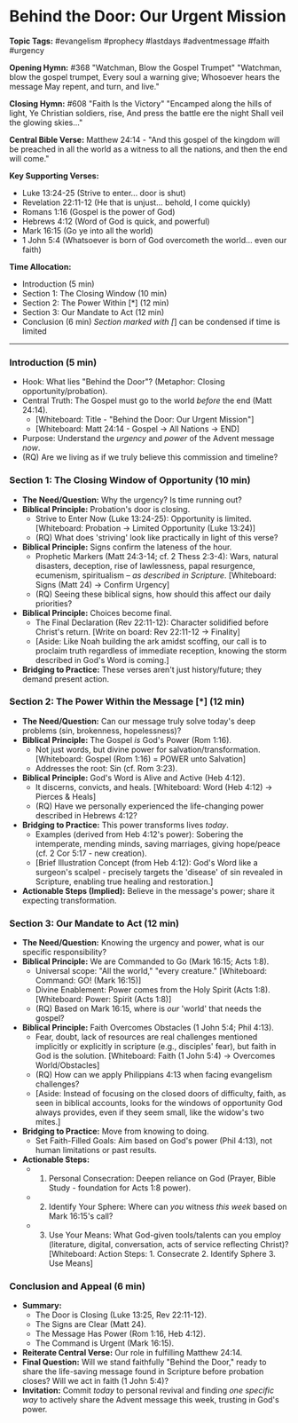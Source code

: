 # Behind the Door: Our Urgent Mission

**Topic Tags:** #evangelism #prophecy #lastdays #adventmessage #faith #urgency

**Opening Hymn:** #368 "Watchman, Blow the Gospel Trumpet"
"Watchman, blow the gospel trumpet, Every soul a warning give; Whosoever hears the message May repent, and turn, and live."

**Closing Hymn:** #608 "Faith Is the Victory"
"Encamped along the hills of light, Ye Christian soldiers, rise, And press the battle ere the night Shall veil the glowing skies..."

**Central Bible Verse:** Matthew 24:14 - "And this gospel of the kingdom will be preached in all the world as a witness to all the nations, and then the end will come."

**Key Supporting Verses:**
*   Luke 13:24-25 (Strive to enter... door is shut)
*   Revelation 22:11-12 (He that is unjust... behold, I come quickly)
*   Romans 1:16 (Gospel is the power of God)
*   Hebrews 4:12 (Word of God is quick, and powerful)
*   Mark 16:15 (Go ye into all the world)
*   1 John 5:4 (Whatsoever is born of God overcometh the world... even our faith)

**Time Allocation:**
- Introduction (5 min)
- Section 1: The Closing Window (10 min)
- Section 2: The Power Within [*] (12 min)
- Section 3: Our Mandate to Act (12 min)
- Conclusion (6 min)
*Section marked with [*] can be condensed if time is limited

---

### Introduction (5 min)
- Hook: What lies "Behind the Door"? (Metaphor: Closing opportunity/probation).
- Central Truth: The Gospel must go to the world *before* the end (Matt 24:14).
    - [Whiteboard: Title - "Behind the Door: Our Urgent Mission"]
    - [Whiteboard: Matt 24:14 - Gospel -> All Nations -> END]
- Purpose: Understand the *urgency* and *power* of the Advent message *now*.
- (RQ) Are we living as if we truly believe this commission and timeline?

### Section 1: The Closing Window of Opportunity (10 min)
- **The Need/Question:** Why the urgency? Is time running out?
- **Biblical Principle:** Probation's door is closing.
    - Strive to Enter Now (Luke 13:24-25): Opportunity is limited. [Whiteboard: Probation -> Limited Opportunity (Luke 13:24)]
    - (RQ) What does 'striving' look like practically in light of this verse?
- **Biblical Principle:** Signs confirm the lateness of the hour.
    - Prophetic Markers (Matt 24:3-14; cf. 2 Thess 2:3-4): Wars, natural disasters, deception, rise of lawlessness, papal resurgence, ecumenism, spiritualism – *as described in Scripture*. [Whiteboard: Signs (Matt 24) -> Confirm Urgency]
    - (RQ) Seeing these biblical signs, how should this affect our daily priorities?
- **Biblical Principle:** Choices become final.
    - The Final Declaration (Rev 22:11-12): Character solidified before Christ's return. [Write on board: Rev 22:11-12 -> Finality]
    - [Aside: Like Noah building the ark amidst scoffing, our call is to proclaim truth regardless of immediate reception, knowing the storm described in God's Word is coming.]
- **Bridging to Practice:** These verses aren't just history/future; they demand present action.

### Section 2: The Power Within the Message [*] (12 min)
- **The Need/Question:** Can our message truly solve today's deep problems (sin, brokenness, hopelessness)?
- **Biblical Principle:** The Gospel *is* God's Power (Rom 1:16).
    - Not just words, but divine power for salvation/transformation. [Whiteboard: Gospel (Rom 1:16) = POWER unto Salvation]
    - Addresses the root: Sin (cf. Rom 3:23).
- **Biblical Principle:** God's Word is Alive and Active (Heb 4:12).
    - It discerns, convicts, and heals. [Whiteboard: Word (Heb 4:12) -> Pierces & Heals]
    - (RQ) Have we personally experienced the life-changing power described in Hebrews 4:12?
- **Bridging to Practice:** This power transforms lives *today*.
    - Examples (derived from Heb 4:12's power): Sobering the intemperate, mending minds, saving marriages, giving hope/peace (cf. 2 Cor 5:17 - new creation).
    - [Brief Illustration Concept (from Heb 4:12): God's Word like a surgeon's scalpel - precisely targets the 'disease' of sin revealed in Scripture, enabling true healing and restoration.]
- **Actionable Steps (Implied):** Believe in the message's power; share it expecting transformation.

### Section 3: Our Mandate to Act (12 min)
- **The Need/Question:** Knowing the urgency and power, what is our specific responsibility?
- **Biblical Principle:** We are Commanded to Go (Mark 16:15; Acts 1:8).
    - Universal scope: "All the world," "every creature." [Whiteboard: Command: GO! (Mark 16:15)]
    - Divine Enablement: Power comes from the Holy Spirit (Acts 1:8). [Whiteboard: Power: Spirit (Acts 1:8)]
    - (RQ) Based on Mark 16:15, where is *our* 'world' that needs the gospel?
- **Biblical Principle:** Faith Overcomes Obstacles (1 John 5:4; Phil 4:13).
    - Fear, doubt, lack of resources are real challenges mentioned implicitly or explicitly in scripture (e.g., disciples' fear), but faith in God is the solution. [Whiteboard: Faith (1 John 5:4) -> Overcomes World/Obstacles]
    - (RQ) How can we apply Philippians 4:13 when facing evangelism challenges?
    - [Aside: Instead of focusing on the closed doors of difficulty, faith, as seen in biblical accounts, looks for the windows of opportunity God always provides, even if they seem small, like the widow's two mites.]
- **Bridging to Practice:** Move from knowing to doing.
    - Set Faith-Filled Goals: Aim based on God's power (Phil 4:13), not human limitations or past results.
- **Actionable Steps:**
    - 1. Personal Consecration: Deepen reliance on God (Prayer, Bible Study - foundation for Acts 1:8 power).
    - 2. Identify Your Sphere: Where can *you* witness *this week* based on Mark 16:15's call?
    - 3. Use Your Means: What God-given tools/talents can you employ (literature, digital, conversation, acts of service reflecting Christ)? [Whiteboard: Action Steps: 1. Consecrate 2. Identify Sphere 3. Use Means]

### Conclusion and Appeal (6 min)
- **Summary:**
    - The Door is Closing (Luke 13:25, Rev 22:11-12).
    - The Signs are Clear (Matt 24).
    - The Message Has Power (Rom 1:16, Heb 4:12).
    - The Command is Urgent (Mark 16:15).
- **Reiterate Central Verse:** Our role in fulfilling Matthew 24:14.
- **Final Question:** Will we stand faithfully "Behind the Door," ready to share the life-saving message found in Scripture before probation closes? Will we act in faith (1 John 5:4)?
- **Invitation:** Commit *today* to personal revival and finding *one specific way* to actively share the Advent message this week, trusting in God's power.